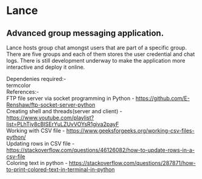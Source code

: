 # Lance
## Advanced group messaging application.
Lance hosts group chat amongst users that are part of a specific group. There are five groups and each of them stores the user credential and chat logs. There is still development underway to make the application more interactive and deploy it online.

Dependenies required:-<br>
    termcolor<br>
References:-<br>
    FTP file server via socket programming in Python - https://github.com/E-Renshaw/ftp-socket-server-python<br>
    Creating shell and threads(server and client) -  https://www.youtube.com/playlist?list=PLhTjy8cBISErYuLZUvVOYsR1giva2payF<br>
    Working with CSV file - https://www.geeksforgeeks.org/working-csv-files-python/<br>
    Updating rows in CSV file - https://stackoverflow.com/questions/46126082/how-to-update-rows-in-a-csv-file<br>
    Coloring text in python - https://stackoverflow.com/questions/287871/how-to-print-colored-text-in-terminal-in-python<br>
